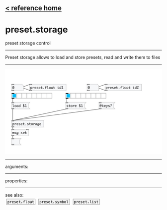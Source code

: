 [< reference home](index.html)
---

# preset.storage


preset storage control

---

Preset storage allows to load and store presets, read and write them to
            files
<br>


---


![example](examples/preset.storage-example.jpg)

---
arguments:


---
properties:


---
see also:<br>
[![preset.float](img/object_preset.float.png)](preset.float.html)
[![preset.symbol](img/object_preset.symbol.png)](preset.symbol.html)
[![preset.list](img/object_preset.list.png)](preset.list.html)
